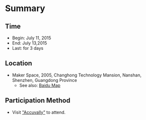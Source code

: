 # Summary

## Time

- Begin: July 11, 2015
- End:   July 13,2015
- Last:  for 3 days

## Location

- Maker Space, 2005, Changhong Technology Mansion,  Nanshan, Shenzhen, Guangdong Province
    - See also: [Baidu Map](http://j.map.baidu.com/G3LHb)

## Participation Method

- Visit ["Accuvally"](http://www.huodongxing.com/event/3288548635800) to attend.
